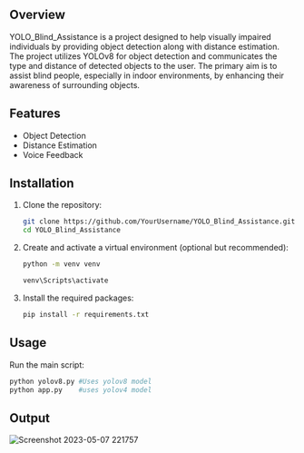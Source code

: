 
## Overview

YOLO_Blind_Assistance is a project designed to help visually impaired individuals by providing object detection along with distance estimation. The project utilizes YOLOv8 for object detection and communicates the type and distance of detected objects to the user. The primary aim is to assist blind people, especially in indoor environments, by enhancing their awareness of surrounding objects.

## Features

- Object Detection
- Distance Estimation
- Voice Feedback
  

## Installation

1. Clone the repository:
      ```bash
      git clone https://github.com/YourUsername/YOLO_Blind_Assistance.git
      cd YOLO_Blind_Assistance

2. Create and activate a virtual environment (optional but recommended):
     ```bash
     python -m venv venv

     venv\Scripts\activate

3. Install the required packages:
     ```bash
     pip install -r requirements.txt


## Usage
Run the main script:
```bash
python yolov8.py #Uses yolov8 model
python app.py    #uses yolov4 model
```
## Output
![Screenshot 2023-05-07 221757](https://github.com/SriArunM/YOLO_Blind_Assistance/assets/113443056/86657612-193a-4b74-a8f1-84511b920d22)
